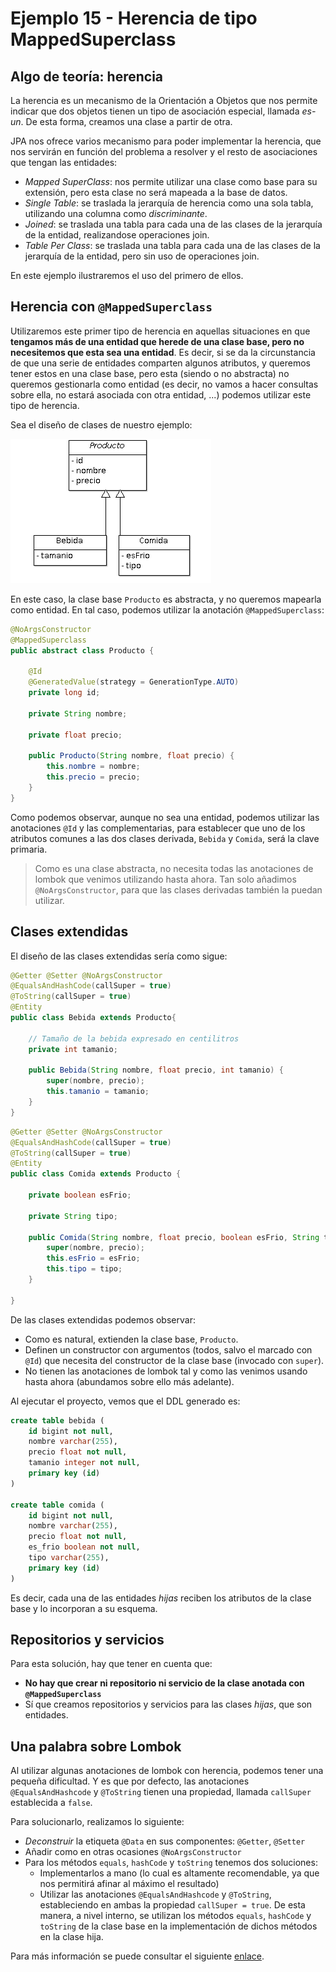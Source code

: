 
# Ejemplo 15 - Herencia de tipo MappedSuperclass

## Algo de teoría: herencia

La herencia es un mecanismo de la Orientación a Objetos que nos permite indicar que dos objetos tienen un tipo de asociación especial, llamada _es-un_. De esta forma, creamos una clase a partir de otra.

JPA nos ofrece varios mecanismo para poder implementar la herencia, que nos servirán en función del problema a resolver y el resto de asociaciones que tengan las entidades:

- _Mapped SuperClass_: nos permite utilizar una clase como base para su extensión, pero esta clase no será mapeada a la base de datos.
- _Single Table_: se traslada la jerarquía de herencia como una sola tabla, utilizando una columna como _discriminante_.
- _Joined_: se traslada una tabla para cada una de las clases de la jerarquía de la entidad, realizandose operaciones join.
- _Table Per Class_: se traslada una tabla para cada una de las clases de la jerarquía de la entidad, pero sin uso de operaciones join.

En este ejemplo ilustraremos el uso del primero de ellos.


## Herencia con `@MappedSuperclass`

Utilizaremos este primer tipo de herencia en aquellas situaciones en que **tengamos más de una entidad que herede de una clase base, pero no necesitemos que esta sea una entidad**. Es decir, si se da la circunstancia de que una serie de entidades comparten algunos atributos, y queremos tener estos en una clase base, pero esta (siendo o no abstracta) no queremos gestionarla como entidad (es decir, no vamos a hacer consultas sobre ella, no estará asociada con otra entidad, ...) podemos utilizar este tipo de herencia.

Sea el diseño de clases de nuestro ejemplo:

![Diagrama de clases](uml.png) 

En este caso, la clase base `Producto` es abstracta, y no queremos mapearla como entidad. En tal caso, podemos utilizar la anotación `@MappedSuperclass`:

```java
@NoArgsConstructor
@MappedSuperclass
public abstract class Producto {
	
	@Id
	@GeneratedValue(strategy = GenerationType.AUTO)
	private long id;
	
	private String nombre;
	
	private float precio;
	
	public Producto(String nombre, float precio) {
		this.nombre = nombre;
		this.precio = precio;
	}
}
```

Como podemos observar, aunque no sea una entidad, podemos utilizar las anotaciones `@Id` y las complementarias, para establecer que uno de los atributos comunes a las dos clases derivada, `Bebida` y `Comida`, será la clave primaria.

> Como es una clase abstracta, no necesita todas las anotaciones de lombok que venimos utilizando hasta ahora. Tan solo añadimos `@NoArgsConstructor`, para que las clases derivadas también la puedan utilizar.

## Clases extendidas

El diseño de las clases extendidas sería como sigue:

```java
@Getter @Setter @NoArgsConstructor
@EqualsAndHashCode(callSuper = true)
@ToString(callSuper = true)
@Entity
public class Bebida extends Producto{

	// Tamaño de la bebida expresado en centilitros
	private int tamanio;

	public Bebida(String nombre, float precio, int tamanio) {
		super(nombre, precio);
		this.tamanio = tamanio;
	}	
}
```

```java
@Getter @Setter @NoArgsConstructor
@EqualsAndHashCode(callSuper = true)
@ToString(callSuper = true)
@Entity
public class Comida extends Producto {
	
	private boolean esFrio;
	
	private String tipo;
	
	public Comida(String nombre, float precio, boolean esFrio, String tipo) {
		super(nombre, precio);
		this.esFrio = esFrio;
		this.tipo = tipo;
	}

}
```

De las clases extendidas podemos observar:

- Como es natural, extienden la clase base, `Producto`.
- Definen un constructor con argumentos (todos, salvo el marcado con `@Id`) que necesita del constructor de la clase base (invocado con `super`).
- No tienen las anotaciones de lombok tal y como las venimos usando hasta ahora (abundamos sobre ello más adelante).

Al ejecutar el proyecto, vemos que el DDL generado es:

```sql
create table bebida (
	id bigint not null, 
	nombre varchar(255), 
	precio float not null, 
	tamanio integer not null, 
	primary key (id)
)

create table comida (
	id bigint not null, 
	nombre varchar(255), 
	precio float not null, 
	es_frio boolean not null, 
	tipo varchar(255), 
	primary key (id)
)

```

Es decir, cada una de las entidades _hijas_ reciben los atributos de la clase base y lo incorporan a su esquema.


## Repositorios y servicios

Para esta solución, hay que tener en cuenta que:

- **No hay que crear ni repositorio ni servicio de la clase anotada con `@MappedSuperclass`**
- Sí que creamos repositorios y servicios para las clases _hijas_, que son entidades.


## Una palabra sobre Lombok

Al utilizar algunas anotaciones de lombok con herencia, podemos tener una pequeña dificultad. Y es que por defecto, las anotaciones `@EqualsAndHashcode` y `@ToString` tienen una propiedad, llamada `callSuper` establecida a `false`.

Para solucionarlo, realizamos lo siguiente:

- _Deconstruir_ la etiqueta `@Data` en sus componentes: `@Getter`, `@Setter`
- Añadir como en otras ocasiones `@NoArgsConstructor`
- Para los métodos `equals`, `hashCode` y `toString` tenemos dos soluciones:
	- Implementarlos a mano (lo cual es altamente recomendable, ya que nos permitirá afinar al máximo el resultado)
	- Utilizar las anotaciones `@EqualsAndHashcode` y `@ToString`, estableciendo en ambas la propiedad `callSuper = true`. De esta manera, a nivel interno, se utilizan los métodos `equals`, `hashCode` y `toString` de la clase base en la implementación de dichos métodos en la clase hija.
	
Para más información se puede consultar el siguiente [enlace](https://projectlombok.org/features/EqualsAndHashCode).